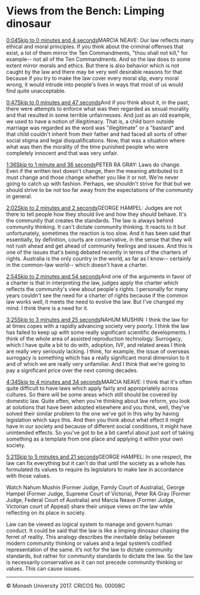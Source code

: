 # Views from the Bench: Limping dinosaur

[0:04Skip to 0 minutes and 4 seconds](https://www.futurelearn.com/courses/law-for-non-lawyers/3/steps/177771#)MARCIA NEAVE: Our law reflects many ethical and moral principles. If you think about the criminal offenses that exist, a lot of them mirror the Ten Commandments, "thou shall not kill," for example-- not all of the Ten Commandments. And so the law does to some extent mirror morals and ethics. But there is also behavior which is not caught by the law and there may be very well desirable reasons for that because if you try to make the law cover every moral slip, every moral wrong, it would intrude into people's lives in ways that most of us would find quite unacceptable.

[0:47Skip to 0 minutes and 47 seconds](https://www.futurelearn.com/courses/law-for-non-lawyers/3/steps/177771#)And if you think about it, in the past, there were attempts to enforce what was then regarded as sexual morality and that resulted in some terrible unfairnesses. And just as an old example, we used to have a notion of illegitimacy. That is, a child born outside marriage was regarded as the word was "illegitimate" or a "bastard" and that child couldn't inherit from their father and had faced all sorts of other social stigma and legal disqualifications. Now, that was a situation where what was then the morality of the time punished people who were completely innocent and that was very unfair.

[1:36Skip to 1 minute and 36 seconds](https://www.futurelearn.com/courses/law-for-non-lawyers/3/steps/177771#)PETER RA GRAY: Laws do change. Even if the written text doesn't change, then the meaning attributed to it must change and those change whether you like it or not. We're never going to catch up with fashion. Perhaps, we shouldn't strive for that but we should strive to be not too far away from the expectations of the community in general.

[2:02Skip to 2 minutes and 2 seconds](https://www.futurelearn.com/courses/law-for-non-lawyers/3/steps/177771#)GEORGE HAMPEL: Judges are not there to tell people how they should live and how they should behave. It's the community that creates the standards. The law is always behind community thinking. It can't dictate community thinking. It reacts to it but unfortunately, sometimes the reaction is too slow. And it has been said that essentially, by definition, courts are conservative, in the sense that they will not rush ahead and get ahead of community feelings and issues. And this is one of the issues that's being debated recently in terms of the charters of rights. Australia is the only country in the world, as far as I know-- certainly in the common-law world-- which doesn't have a charter.

[2:54Skip to 2 minutes and 54 seconds](https://www.futurelearn.com/courses/law-for-non-lawyers/3/steps/177771#)And one of the arguments in favor of a charter is that in interpreting the law, judges apply the charter which reflects the community's view about people's rights. I personally for many years couldn't see the need for a charter of rights because if the common law works well, it meets the need to evolve the law. But I've changed my mind. I think there is a need for it.

[3:25Skip to 3 minutes and 25 seconds](https://www.futurelearn.com/courses/law-for-non-lawyers/3/steps/177771#)NAHUM MUSHIN: I think the law for at times copes with a rapidly advancing society very poorly. I think the law has failed to keep up with some really significant scientific developments. I think of the whole area of assisted reproduction technology. Surrogacy, which I have quite a bit to do with, adoption, IVF, and related areas I think are really very seriously lacking. I think, for example, the issue of overseas surrogacy is something which has a really significant moral dimension to it and of which we are really very unfamiliar. And I think that we're going to pay a significant price over the next coming decades.

[4:34Skip to 4 minutes and 34 seconds](https://www.futurelearn.com/courses/law-for-non-lawyers/3/steps/177771#)MARCIA NEAVE: I think that it's often quite difficult to have laws which apply fairly and appropriately across cultures. So there will be some areas which still should be covered by domestic law. Quite often, when you're thinking about law reform, you look at solutions that have been adopted elsewhere and you think, well, they've solved their similar problem to the one we've got in this why by having legislation which says this. And then you think about what effect it might have in our society and because of different social conditions, it might have unintended effects. So you've got to be a bit careful about just sort of taking something as a template from one place and applying it within your own society.

[5:21Skip to 5 minutes and 21 seconds](https://www.futurelearn.com/courses/law-for-non-lawyers/3/steps/177771#)GEORGE HAMPEL: In one respect, the law can fix everything but it can't do that until the society as a whole has formulated its values to require its legislators to make law in accordance with those values.

Watch Nahum Mushin (Former Judge, Family Court of Australia), George Hampel (Former Judge, Supreme Court of Victoria), Peter RA Gray (Former Judge, Federal Court of Australia) and Marcia Neave (Former Judge, Victorian court of Appeal) share their unique views on the law while reflecting on its place in society.

Law can be viewed as logical system to manage and govern human conduct. It could be said that the law is like a limping dinosaur chasing the ferret of reality. This analogy describes the inevitable delay between modern community thinking or values and a legal system’s codified representation of the same. It’s not for the law to dictate community standards, but rather for community standards to dictate the law. So the law is necessarily conservative as it can not precede community thinking or values. This can cause issues.

------

© Monash University 2017. CRICOS No. 00008C